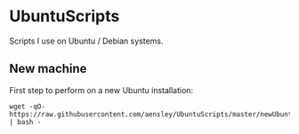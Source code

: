 # UbuntuScripts

Scripts I use on Ubuntu / Debian systems.

## New machine

First step to perform on a new Ubuntu installation:

```ShellSession
wget -qO- https://raw.githubusercontent.com/aensley/UbuntuScripts/master/newUbuntu | bash -
```
